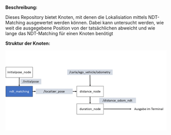 **Beschreibung:**

Dieses Repository bietet Knoten, mit denen die Lokalisiation mittels NDT-Matching ausgewertet werden können. 
Dabei kann untersucht werden, wie weit die ausgegebene Position von der tatsächlichen abweicht und wie lange das NDT-Matching für einen Knoten benötigt

**Struktur der Knoten:**

![evaluation_strukur](evaluation_struktur.png)

